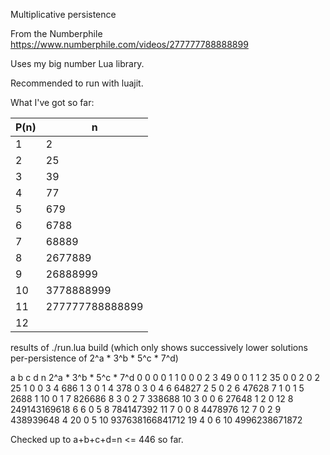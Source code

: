 Multiplicative persistence

From the Numberphile https://www.numberphile.com/videos/277777788888899

Uses my big number Lua library.

Recommended to run with luajit.

What I've got so far:

| P(n)  | n               |
|-------|-----------------|
| 1     | 2               |
| 2     | 25              |
| 3     | 39              |
| 4     | 77              |
| 5     | 679             |
| 6     | 6788            |
| 7     | 68889           |
| 8     | 2677889         |
| 9     | 26888999        |
| 10    | 3778888999      |
| 11    | 277777788888899 |
| 12    |                 |


results of ./run.lua build (which only shows successively lower solutions per-persistence of 2^a * 3^b * 5^c * 7^d)

a	b	c	d	n	2^a * 3^b * 5^c * 7^d
0	0	0	0	1	1
0	0	0	2	3	49
0	0	1	1	2	35
0	0	2	0	2	25
1	0	0	3	4	686
1	3	0	1	4	378
0	3	0	4	6	64827
2	5	0	2	6	47628
7	1	0	1	5	2688
1	10	0	1	7	826686
8	3	0	2	7	338688
10	3	0	0	6	27648
1	2	0	12	8	249143169618
6	6	0	5	8	784147392
11	7	0	0	8	4478976
12	7	0	2	9	438939648
4	20	0	5	10	937638166841712
19	4	0	6	10	4996238671872

Checked up to a+b+c+d=n <= 446 so far.
